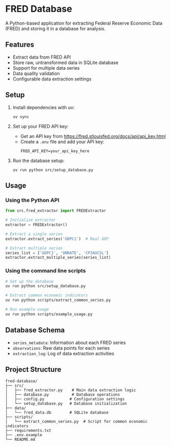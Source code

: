 # FRED Database

A Python-based application for extracting Federal Reserve Economic Data (FRED) and storing it in a database for analysis.

## Features

- Extract data from FRED API
- Store raw, untransformed data in SQLite database
- Support for multiple data series
- Data quality validation
- Configurable data extraction settings

## Setup

1. Install dependencies with uv:
   ```
   uv sync
   ```

2. Set up your FRED API key:
   - Get an API key from https://fred.stlouisfed.org/docs/api/api_key.html
   - Create a `.env` file and add your API key:
     ```
     FRED_API_KEY=your_api_key_here
     ```

3. Run the database setup:
   ```
   uv run python src/setup_database.py
   ```

## Usage

### Using the Python API

```python
from src.fred_extractor import FREDExtractor

# Initialize extractor
extractor = FREDExtractor()

# Extract a single series
extractor.extract_series('GDPC1')  # Real GDP

# Extract multiple series
series_list = ['GDPC1', 'UNRATE', 'CPIAUCSL']
extractor.extract_multiple_series(series_list)
```

### Using the command line scripts

```bash
# Set up the database
uv run python src/setup_database.py

# Extract common economic indicators
uv run python scripts/extract_common_series.py

# Run example usage
uv run python scripts/example_usage.py
```

## Database Schema

- `series_metadata`: Information about each FRED series
- `observations`: Raw data points for each series
- `extraction_log`: Log of data extraction activities

## Project Structure

```
fred-database/
├── src/
│   ├── fred_extractor.py    # Main data extraction logic
│   ├── database.py          # Database operations
│   ├── config.py           # Configuration settings
│   └── setup_database.py   # Database initialization
├── data/
│   └── fred_data.db        # SQLite database
├── scripts/
│   └── extract_common_series.py  # Script for common economic indicators
├── requirements.txt
├── .env.example
└── README.md
```
